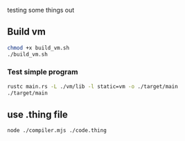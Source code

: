testing some things out

## Build vm
```bash
chmod +x build_vm.sh
./build_vm.sh
```

### Test simple program
```bash
rustc main.rs -L ./vm/lib -l static=vm -o ./target/main 
./target/main
```

## use .thing file
```bash
node ./compiler.mjs ./code.thing
```